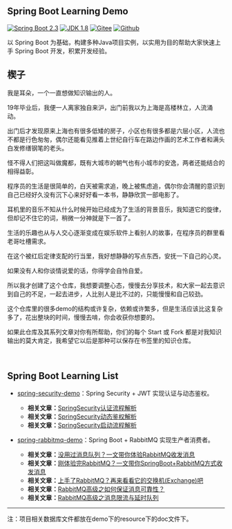 ## Spring Boot Learning Demo

[![Spring Boot 2.3](https://gitee.com/he-erduo/codes/98pgj1wezby2dntk6qvx082/raw?blob_name=SpringBoot-2.3-blue.svg)](https://spring.io/projects/spring-boot)
[![JDK 1.8](https://gitee.com/he-erduo/codes/98pgj1wezby2dntk6qvx082/raw?blob_name=JDK-1.8-brightgreen.svg)](https://www.oracle.com/java/technologies/javase/javase-jdk8-downloads.html)
[![Gitee](https://gitee.com/he-erduo/codes/98pgj1wezby2dntk6qvx082/raw?blob_name=Gitee-start-red.svg)](https://gitee.com/he-erduo/spring-boot-learning-demo)
[![Github](https://gitee.com/he-erduo/codes/98pgj1wezby2dntk6qvx082/raw?blob_name=Github-Start+-yellow.svg)](https://github.com/he-erduo/spring-boot-learning-demo)

以 Spring Boot 为基础，构建多种Java项目实例，以实用为目的帮助大家快速上手 Spring Boot 开发，积累开发经验。
<br>

## 楔子

我是耳朵，一个一直想做知识输出的人。

19年毕业后，我便一人离家独自来沪，出门前我以为上海是高楼林立，人流涌动。

出门后才发现原来上海也有很多低矮的房子，小区也有很多都是六层小区，人流也不都是行色匆匆，偶尔还能看见推着上世纪自行车在路边作画的艺术工作者和满头白发修缮钢笔的老头。

怪不得人们把这叫做魔都，既有大城市的朝气也有小城市的安逸，两者还能结合的相得益彰。

程序员的生活是很简单的，白天被需求追，晚上被焦虑追，偶尔你会清醒的意识到自己已经好久没有沉下心来好好看一本书，静静欣赏一部电影了。

耳机里的音乐不知从什么时候开始已经成为了生活的背景音乐，我知道它的旋律，但却记不住它的词，稍微一分神就是下一首了。

生活的乐趣也从与人交心逐渐变成在娱乐软件上看别人的故事，在程序员的群里看老哥吐槽需求。

在这个被红后定律支配的行当里，我好想静静的写点东西，安抚一下自己的心灵。

如果没有人和你谈情说爱的话，你得学会自怜自爱。

所以我才创建了这个仓库，我想要调整心态，慢慢去分享技术，和大家一起去意识到自己的不足，一起去进步，人比别人是比不过的，只能慢慢和自己较劲。

这个仓库里的很多demo的结构或许复杂，依赖或许繁多，但是生活应该比这复杂多了，花出整块的时间，慢慢去啃，你会收获你想要的。

如果此仓库及其系列文章对你有所帮助，你们的每个 Start 或 Fork 都是对我知识输出的莫大肯定，我希望它以后是那种可以保存在书签里的知识仓库。

<br>

## Spring Boot Learning List

* [spring-security-demo](/tree/master/spring-security-demo)：Spring Security + JWT 实现认证与动态鉴权。

    * **相关文章：**[SpringSecurity认证流程解析](https://juejin.im/post/5f01d648e51d45346a3ed1b7)
    * **相关文章：**[SpringSecurity动态鉴权解析](https://juejin.im/post/5f01dcb7f265da22a8514d0d)
    * **相关文章：**[SpringSecurity启动流程解析](https://juejin.im/post/5f0e75e36fb9a07e5a1c44aa)

* [spring-rabbitmq-demo](/tree/master/spring-rabbitmq-demo)：Spring Boot + RabbitMQ 实现生产者消费者。

    * **相关文章：**[没用过消息队列？一文带你体验RabbitMQ收发消息](https://juejin.im/post/6856571028496351239)
    * **相关文章：**[刚体验完RabbitMQ？一文带你SpringBoot+RabbitMQ方式收发消息](https://juejin.im/post/6859152029823008781)
    * **相关文章：**[上手了RabbitMQ？再来看看它的交换机(Exchange)吧](https://juejin.im/post/6861959704705237000/)
    * **相关文章：**[RabbitMQ高级之如何保证消息可靠性？](https://juejin.im/post/6862875289786662926)
    * **相关文章：**[RabbitMQ高级之消息限流与延时队列](https://juejin.im/post/6864360098077081613)

---

注：项目相关数据库文件都放在demo下的resource下的doc文件下。